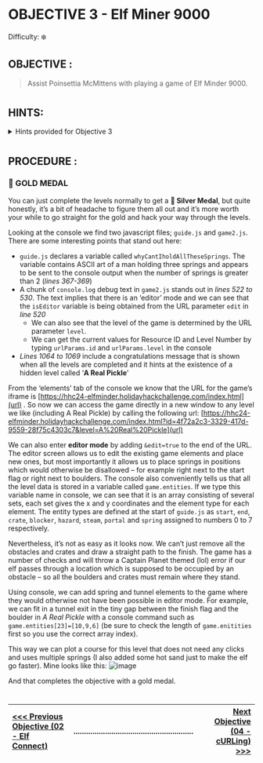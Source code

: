 # OBJECTIVE 3 - Elf Miner 9000 #
Difficulty: ❄️
## OBJECTIVE : ##
>Assist Poinsettia McMittens with playing a game of Elf Minder 9000.
#  

## HINTS: ##
<details>
  <summary>Hints provided for Objective 3</summary>
  
>-	Some levels will require you to click and rotate paths in order for your elf to collect all the crates.
>-	Be sure you read the "Help" section thoroughly! In doing so, you will learn how to use the tools necessary to safely guide your elf and collect all the crates.
>-	When developing a video game—even a simple one—it's surprisingly easy to overlook an edge case in the game logic, which can lead to unexpected behavior.

</details>

#  

## PROCEDURE : ##
### 🥇 GOLD MEDAL ###

You can just complete the levels normally to get a **🥈 Silver Medal**, but quite honestly, it’s a bit of headache to figure them all out and it’s more worth your while to go straight for the gold and hack your way through the levels.

Looking at the console we find two javascript files; `guide.js` and `game2.js`.  There are some interesting points that stand out here:
-	`guide.js` declares a variable called `whyCantIholdAllTheseSprings`.  The variable contains ASCII art of a man holding three springs and appears to be sent to the console output when the number of springs is greater than 2 (*lines 367-369*)
-	A chunk of `console.log` debug text in `game2.js` stands out in *lines 522 to 530*.  The text implies that there is an ‘editor’ mode and we can see that the `isEditor` variable is being obtained from the URL parameter `edit` in *line 520*
    -	We can also see that the level of the game is determined by the URL parameter `level`.
    -	We can get the current values for Resource ID and Level Number by typing `urlParams.id` and `urlParams.level` in the console
-	*Lines 1064 to 1069* include a congratulations message that is shown when all the levels are completed and it hints at the existence of a hidden level called ‘**A Real Pickle**’

From the ‘elements’ tab of the console we know that the URL for the game’s iframe is [https://hhc24-elfminder.holidayhackchallenge.com/index.html](url) .  So now we can access the game directly in a new window to any level we like (including A Real Pickle) by calling the following url: [https://hhc24-elfminder.holidayhackchallenge.com/index.html?id=4f72a2c3-3329-417d-9559-28f75c4303c7&level=A%20Real%20Pickle](url)

We can also enter **editor mode** by adding `&edit=true` to the end of the URL.  The editor screen allows us to edit the existing game elements and place new ones, but most importantly it allows us to place springs in positions which would otherwise be disallowed – for example right next to the start flag or right next to boulders.  The console also conveniently tells us that all the level data is stored in a variable called `game.entities`.  If we type this variable name in console, we can see that it is an array consisting of several sets, each set gives the x and y coordinates and the element type for each element.  The entity types are defined at the start of `guide.js` as `start`, `end`, `crate`, `blocker`, `hazard`, `steam`, `portal` and `spring` assigned to numbers 0 to 7 respectively.

Nevertheless, it’s not as easy as it looks now.  We can’t just remove all the obstacles and crates and draw a straight path to the finish.  The game has a number of checks and will throw a Captain Planet themed (lol) error if our elf passes through a location which is supposed to be occupied by an obstacle – so all the boulders and crates must remain where they stand.

Using console, we can add spring and tunnel elements to the game where they would otherwise not have been possible in editor mode.  For example, we can fit in a tunnel exit in the tiny gap between the finish flag and the boulder in *A Real Pickle* with a console command such as `game.entities[23]=[10,9,6]`  (be sure to check the length of `game.enitities` first so you use the correct array index).

This way we can plot a course for this level that does not need any clicks and uses multiple springs (I also added some hot sand just to make the elf go faster).  Mine looks like this:
![image](https://github.com/user-attachments/assets/023c6289-7261-4fa8-8abc-dc065a579a5a)

And that completes the objective with a gold medal.

#
[<<< Previous Objective (02 - Elf Connect)](OBJECTIVE%2002%20-%20Elf%20Connect.md)|.........................................................| [Next Objective (04 - cURLing) >>>](OBJECTIVE%2004-%20cURLing.md)|
:-|--|-:
